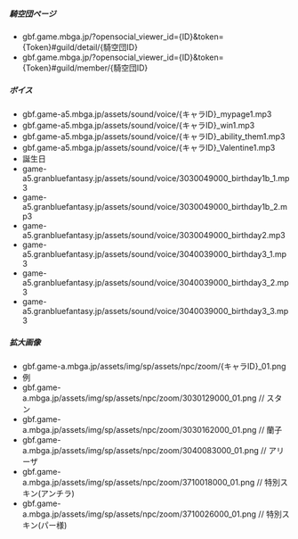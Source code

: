 ##### 騎空団ページ
* gbf.game.mbga.jp/?opensocial_viewer_id={ID}&token={Token}#guild/detail/{騎空団ID}
* gbf.game.mbga.jp/?opensocial_viewer_id={ID}&token={Token}#guild/member/{騎空団ID}

##### ボイス
* gbf.game-a5.mbga.jp/assets/sound/voice/{キャラID}_mypage1.mp3
* gbf.game-a5.mbga.jp/assets/sound/voice/{キャラID}_win1.mp3
* gbf.game-a5.mbga.jp/assets/sound/voice/{キャラID}_ability_them1.mp3
* gbf.game-a5.mbga.jp/assets/sound/voice/{キャラID}_Valentine1.mp3
* 誕生日
 * game-a5.granbluefantasy.jp/assets/sound/voice/3030049000_birthday1b_1.mp3
 * game-a5.granbluefantasy.jp/assets/sound/voice/3030049000_birthday1b_2.mp3
 * game-a5.granbluefantasy.jp/assets/sound/voice/3030049000_birthday2.mp3
 * game-a5.granbluefantasy.jp/assets/sound/voice/3040039000_birthday3_1.mp3
 * game-a5.granbluefantasy.jp/assets/sound/voice/3040039000_birthday3_2.mp3
 * game-a5.granbluefantasy.jp/assets/sound/voice/3040039000_birthday3_3.mp3

##### 拡大画像
* gbf.game-a.mbga.jp/assets/img/sp/assets/npc/zoom/{キャラID}_01.png
* 例
 * gbf.game-a.mbga.jp/assets/img/sp/assets/npc/zoom/3030129000_01.png // スタン
 * gbf.game-a.mbga.jp/assets/img/sp/assets/npc/zoom/3030162000_01.png // 蘭子
 * gbf.game-a.mbga.jp/assets/img/sp/assets/npc/zoom/3040083000_01.png // アリーザ
 * gbf.game-a.mbga.jp/assets/img/sp/assets/npc/zoom/3710018000_01.png // 特別スキン(アンチラ)
 * gbf.game-a.mbga.jp/assets/img/sp/assets/npc/zoom/3710026000_01.png // 特別スキン(パー様)
